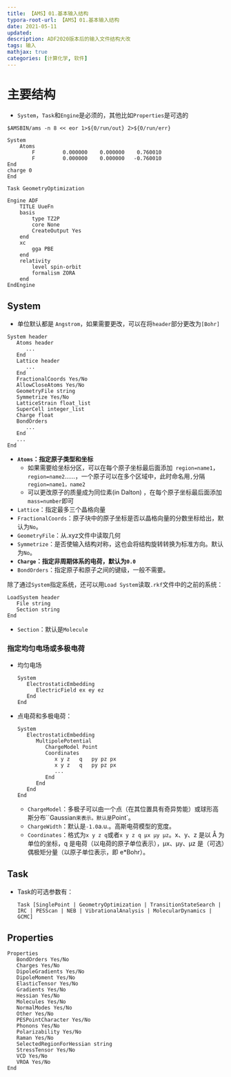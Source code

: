 ```yaml
---
title: 【AMS】01.基本输入结构
typora-root-url: 【AMS】01.基本输入结构
date: 2021-05-11
updated: 
description: ADF2020版本后的输入文件结构大改
tags: 输入
mathjax: true
categories: [计算化学, 软件]
---
```






# 主要结构

- `System`，`Task`和`Engine`是必须的，其他比如`Properties`是可选的

```
$AMSBIN/ams -n 8 << eor 1>${0/run/out} 2>${0/run/err}

System
	Atoms
		F         0.000000    0.000000    0.760010
		F         0.000000    0.000000   -0.760010
End
charge 0 
End

Task GeometryOptimization

Engine ADF
	TITLE UueFn
	basis
		type TZ2P
		core None
		CreateOutput Yes
	end
	xc
		gga PBE 
	end
	relativity
		level spin-orbit
		formalism ZORA
	end
EndEngine
```

## System

- 单位默认都是 `Angstrom`，如果需要更改，可以在将`header`部分更改为`[Bohr]`

```
System header
   Atoms header
      ...
   End
   Lattice header
      ...
   End
   FractionalCoords Yes/No
   AllowCloseAtoms Yes/No
   GeometryFile string
   Symmetrize Yes/No
   LatticeStrain float_list
   SuperCell integer_list
   Charge float
   BondOrders
      ...
   End
   ...
End
```

- **`Atoms`：指定原子类型和坐标**
  - 如果需要给坐标分区，可以在每个原子坐标最后面添加` region=name1`，` region=name2`……，一个原子可以在多个区域中，此时命名用`,`分隔` region=name1，name2`
  - 可以更改原子的质量成为同位素(in Dalton) ，在每个原子坐标最后面添加`mass=number`即可
- `Lattice`：指定最多三个晶格向量
- `FractionalCoords`：原子块中的原子坐标是否以晶格向量的分数坐标给出，默认为`No`。
- `GeometryFile`：从.xyz文件中读取几何
- `Symmetrize`：是否使输入结构对称，这也会将结构旋转转换为标准方向。默认为`No`。
- **`Charge`：指定非周期体系的电荷，默认为`0.0`**
- `BondOrders`：指定原子和原子之间的键级，一般不需要。

除了通过`System`指定系统，还可以用`Load System`读取`.rkf`文件中的之前的系统：

```
LoadSystem header
   File string
   Section string
End
```

- `Section`：默认是`Molecule`

### 指定均匀电场或多极电荷

- 均匀电场

  ```
  System
     ElectrostaticEmbedding
        ElectricField ex ey ez
     End
  End
  ```

- 点电荷和多极电荷：

  ```
  System
     ElectrostaticEmbedding
        MultipolePotential
           ChargeModel Point
           Coordinates
              x y z   q   py pz px
              x y z   q   py pz px
              ...
           End
        End
     End
  End
  ```

  - `ChargeModel`：多极子可以由一个点（在其位置具有奇异势能）或球形高斯分布``Gaussian`来表示。默认是`Point`。
  - `ChargeWidth`：默认是`-1.0`a.u.。高斯电荷模型的宽度。
  - `Coordinates`：格式为`x y z q`或者`x y z q µx µy µz`。x、y、z 是以 Å 为单位的坐标，q 是电荷（以电荷的原子单位表示），μx、μy、μz 是（可选）偶极矩分量（以原子单位表示，即 e*Bohr）。



## Task

- Task的可选参数有：

  ```
  Task [SinglePoint | GeometryOptimization | TransitionStateSearch | IRC | PESScan | NEB | VibrationalAnalysis | MolecularDynamics | GCMC]
  ```

## Properties

```
Properties
   BondOrders Yes/No
   Charges Yes/No
   DipoleGradients Yes/No
   DipoleMoment Yes/No
   ElasticTensor Yes/No
   Gradients Yes/No
   Hessian Yes/No
   Molecules Yes/No
   NormalModes Yes/No
   Other Yes/No
   PESPointCharacter Yes/No
   Phonons Yes/No
   Polarizability Yes/No
   Raman Yes/No
   SelectedRegionForHessian string
   StressTensor Yes/No
   VCD Yes/No
   VROA Yes/No
End
```



